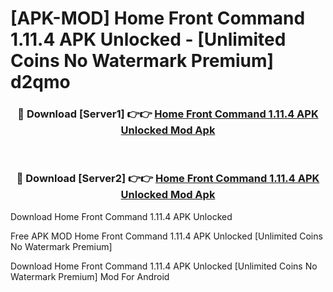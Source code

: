 # [APK-MOD] Home Front Command 1.11.4 APK Unlocked - [Unlimited Coins No Watermark Premium] d2qmo



<div align="center">
<h3>🔴 Download [Server1] 👉👉 <a href="https://momento.my/?title=Home_Front_Command_1.11.4_APK_Unlocked">Home Front Command 1.11.4 APK Unlocked Mod Apk</a></h3><br>

<h3>🔴 Download [Server2] 👉👉 <a href="https://momento.my/?title=Home_Front_Command_1.11.4_APK_Unlocked">Home Front Command 1.11.4 APK Unlocked Mod Apk</a></h3>
</div>



Download Home Front Command 1.11.4 APK Unlocked 

Free APK MOD Home Front Command 1.11.4 APK Unlocked [Unlimited Coins No Watermark Premium]

Download Home Front Command 1.11.4 APK Unlocked [Unlimited Coins No Watermark Premium] Mod For Android
